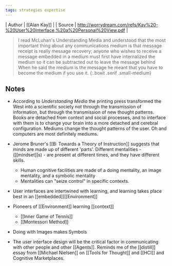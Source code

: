 ```yaml
---
tags: strategies expertise
---
```


| Author    |  [[Alan Kay]] | 
| Source | http://worrydream.com/refs/Kay%20-%20User%20Interface,%20a%20Personal%20View.pdf |


>I read McLuhan's Understanding Media and understood that the most important thing about any communications medium is that message receipt is really message recovery; anyone who wishes to receive a message embedded in a medium must first have internalized the medium so it can be subtracted out to leave the message behind When he said the medium is the message he meant that you have to become the medium if you use it. 
{:.boxit .serif .small-medium}

## Notes

- According to *Understanding Media* the printing press transformed the West into a scientific society not through the transmission of information, but through the transmission of new thought patterns. Books are detached from context and social processes, and to interface with them is to change your brain into a more detached and cerebral configuration. Mediums change the thought patterns of the user. Oh and computers are most definitely mediums.

- Jerome Bruner's [[B: Towards a Theory of Instruction]] suggests that minds are made up of different 'parts'. Different mentalities - ([[mindset]]s) - are present at different times, and they have different skills.
    - Human cognitive facilities are made of a doing mentality, an image mentality, and a symbolic mentality
    - Mentalities can "seize control" in specific contexts.

- User interfaces are intertwined with learning, and learning takes place best in an [[embedded]][[Environment]]
- Pioneers of [[Environment]] learning [[context]]
    - [[Inner Game of Tennis]]
    - [[Montessori Method]]
- Doing with Images makes Symbols
- The user interface design will be the critical factor in communicating with other people and other [[Agents]]. Reminds me of the [[distill]] essay from [[Michael Nielsen]] on [[Tools for Thought]] and [[HCI]] and Cognitive Marketplaces.

